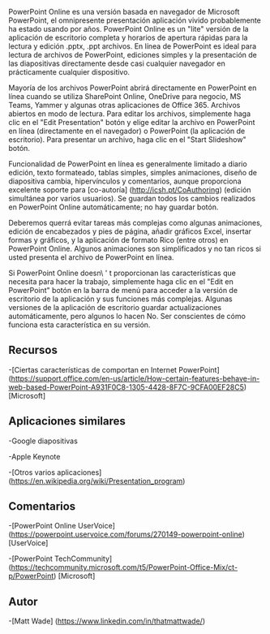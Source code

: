 
PowerPoint Online es una versión basada en navegador de Microsoft PowerPoint,
el omnipresente presentación aplicación vivido probablemente ha estado usando por años.
PowerPoint Online es un \"lite\" versión de la aplicación de escritorio completa
y horarios de apertura rápidas para la lectura y edición .pptx, .ppt
archivos. En línea de PowerPoint es ideal para lectura de archivos de PowerPoint,
ediciones simples y la presentación de las diapositivas directamente desde casi cualquier
navegador en prácticamente cualquier dispositivo.

Mayoría de los archivos PowerPoint abrirá directamente en PowerPoint en línea cuando se utiliza
SharePoint Online, OneDrive para negocio, MS Teams, Yammer y algunas
otras aplicaciones de Office 365. Archivos abiertos en modo de lectura. Para editar los archivos,
simplemente haga clic en el \"Edit Presentation\" botón y elige editar la
archivo en PowerPoint en línea (directamente en el navegador) o PowerPoint (la
aplicación de escritorio). Para presentar un archivo, haga clic en el \"Start Slideshow\" botón.

Funcionalidad de PowerPoint en línea es generalmente limitado a diario
edición, texto formateado, tablas simples, simples animaciones, diseño de diapositiva
cambia, hipervínculos y comentarios, aunque proporciona excelente soporte
para [co-autoría] (http://icsh.pt/CoAuthoring) (edición simultánea por
varios usuarios). Se guardan todos los cambios realizados en PowerPoint Online
automáticamente; no hay guardar botón.

Deberemos querrá evitar tareas más complejas como algunas animaciones, edición de
encabezados y pies de página, añadir gráficos Excel, insertar formas y gráficos,
y la aplicación de formato Rico (entre otros) en PowerPoint Online. Algunos
animaciones son simplificados y no tan ricos si usted presenta el archivo de
PowerPoint en línea.

Si PowerPoint Online doesn\ ' t proporcionan las características que necesita para hacer la
trabajo, simplemente haga clic en el \"Edit en PowerPoint\" botón en la barra de menú para
acceder a la versión de escritorio de la aplicación y sus funciones más complejas.
Algunas versiones de la aplicación de escritorio guardar actualizaciones automáticamente, pero algunos lo hacen
No. Ser conscientes de cómo funciona esta característica en su versión.

Recursos
---------

-[Ciertas características de comportan en Internet
    PowerPoint] (https://support.office.com/en-us/article/How-certain-features-behave-in-web-based-PowerPoint-A931F0C8-1305-4428-8F7C-9CFA00EF28C5)
    \[Microsoft\]

Aplicaciones similares
--------------------

-Google diapositivas

-Apple Keynote

-[Otros varios
    aplicaciones] (https://en.wikipedia.org/wiki/Presentation_program)

Comentarios
---------

-[PowerPoint Online UserVoice] (https://powerpoint.uservoice.com/forums/270149-powerpoint-online)
    \[UserVoice\]

-[PowerPoint TechCommunity] (https://techcommunity.microsoft.com/t5/PowerPoint-Office-Mix/ct-p/PowerPoint)
    \[Microsoft\]

Autor
---------

-[Matt Wade] (https://www.linkedin.com/in/thatmattwade/)

